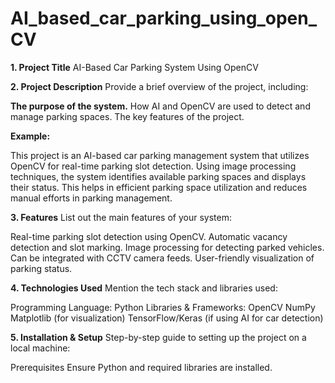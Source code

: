# AI_based_car_parking_using_open_CV
**1. Project Title**
AI-Based Car Parking System Using OpenCV

**2. Project Description**
Provide a brief overview of the project, including:

**The purpose of the system.**
How AI and OpenCV are used to detect and manage parking spaces.
The key features of the project.


**Example:**

This project is an AI-based car parking management system that utilizes OpenCV for real-time parking slot detection. Using image processing techniques, the system identifies available parking spaces and displays their status. This helps in efficient parking space utilization and reduces manual efforts in parking management.

**3. Features**
List out the main features of your system:

Real-time parking slot detection using OpenCV.
Automatic vacancy detection and slot marking.
Image processing for detecting parked vehicles.
Can be integrated with CCTV camera feeds.
User-friendly visualization of parking status.


**4. Technologies Used**
Mention the tech stack and libraries used:

Programming Language: Python
Libraries & Frameworks:
OpenCV
NumPy
Matplotlib (for visualization)
TensorFlow/Keras (if using AI for car detection)

**5. Installation & Setup**
Step-by-step guide to setting up the project on a local machine:

Prerequisites
Ensure Python and required libraries are installed.
